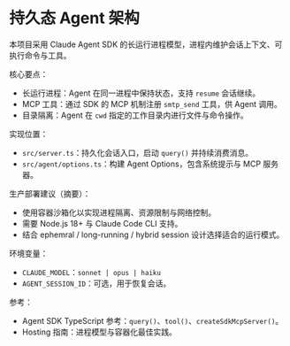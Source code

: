# 持久态 Agent 架构

本项目采用 Claude Agent SDK 的长运行进程模型，进程内维护会话上下文、可执行命令与工具。

核心要点：
- 长运行进程：Agent 在同一进程中保持状态，支持 `resume` 会话继续。
- MCP 工具：通过 SDK 的 MCP 机制注册 `smtp_send` 工具，供 Agent 调用。
- 目录隔离：Agent 在 `cwd` 指定的工作目录内进行文件与命令操作。

实现位置：
- `src/server.ts`：持久化会话入口，启动 `query()` 并持续消费消息。
- `src/agent/options.ts`：构建 Agent Options，包含系统提示与 MCP 服务器。

生产部署建议（摘要）：
- 使用容器沙箱化以实现进程隔离、资源限制与网络控制。
- 需要 Node.js 18+ 与 Claude Code CLI 支持。
- 结合 ephemral / long-running / hybrid session 设计选择适合的运行模式。

环境变量：
- `CLAUDE_MODEL`：`sonnet | opus | haiku`
- `AGENT_SESSION_ID`：可选，用于恢复会话。

参考：
- Agent SDK TypeScript 参考：`query()`、`tool()`、`createSdkMcpServer()`。
- Hosting 指南：进程模型与容器化最佳实践。